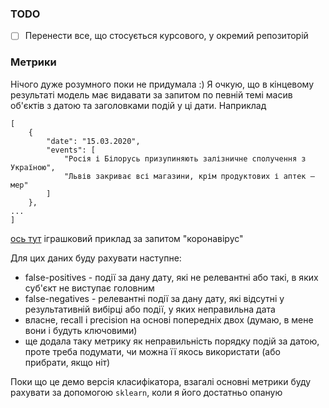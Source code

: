 ### TODO

-   [ ] Перенести все, що стосується курсового, у окремий репозиторій

### Метрики

Нічого дуже розумного поки не придумала :) Я очкую, що в кінцевому результаті модель має видавати за запитом по певній темі масив об'єктів з датою та заголовками подій у ці дати. Наприклад

```
[
    {
        "date": "15.03.2020",
        "events": [
            "Росія і Білорусь призупиняють залізничне сполучення з Україною",
            "Львів закриває всі магазини, крім продуктових і аптек – мер"
        ]
    },
...
]
```

[ось тут](./result_data.json) іграшковий приклад за запитом "коронавірус"

Для цих даних буду рахувати наступне:

-   false-positives - події за дану дату, які не релевантні або такі, в яких суб'єкт не виступає головним
-   false-negatives - релевантні події за дану дату, які відсутні у результативній вибірці або події, у яких неправильна дата
-   власне, recall і precision на основі попередніх двох (думаю, в мене вони і будуть ключовими)
-   ще додала таку метрику як неправильність порядку подій за датою, проте треба подумати, чи можна її якось використати (або прибрати, якщо ніт)

Поки що це демо версія класифікатора, взагалі основні метрики буду рахувати за допомогою `sklearn`, коли я його достатньо опаную
